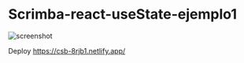 # Scrimba-react-useState-ejemplo1


![screenshot](https://i.imgur.com/nVr38NH.png)

Deploy https://csb-8rjb1.netlify.app/
